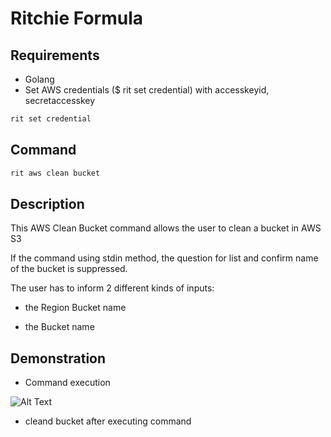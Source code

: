<!-- markdownlint-disable-file MD013 -->
<!-- markdownlint-disable-file MD033 -->

# Ritchie Formula

## Requirements

- Golang
- Set AWS credentials (\$ rit set credential) with accesskeyid, secretaccesskey

```bash
rit set credential
```

## Command

```bash
rit aws clean bucket
```

## Description

This AWS Clean Bucket command allows the user to clean a bucket in AWS S3

If the command using stdin method, the question for list and confirm name of the bucket is suppressed.

The user has to inform 2 different kinds of inputs:

- the Region Bucket name

- the Bucket name

## Demonstration

- Command execution

![Alt Text](https://media.giphy.com/media/R5OMk8P6yCXp1n2Uqo/source.gif)

- cleand bucket after executing command
